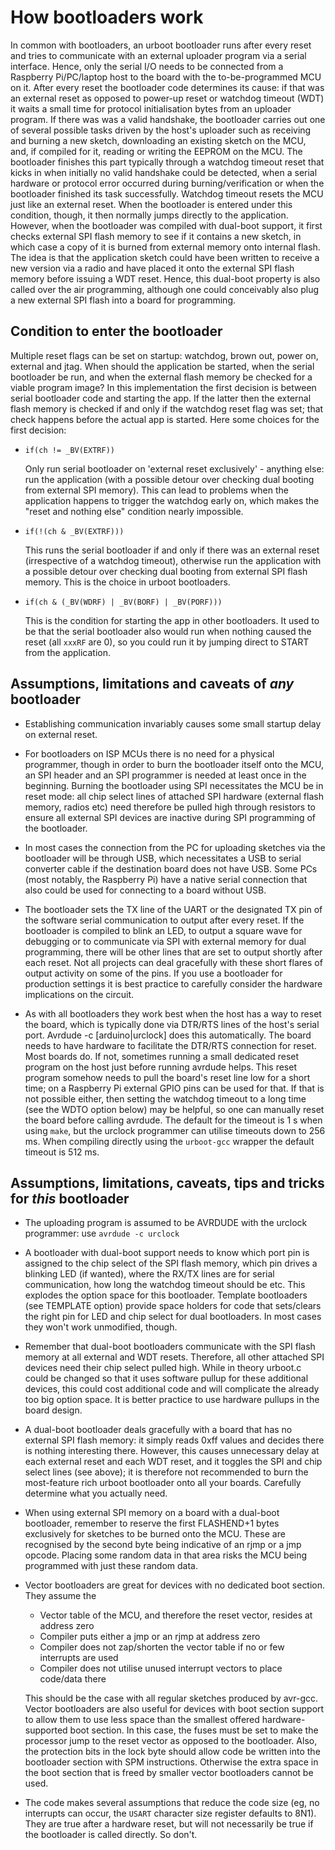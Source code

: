 # How bootloaders work

In common with bootloaders, an urboot bootloader runs after every reset and tries to communicate
with an external uploader program via a serial interface. Hence, only the serial I/O needs to be
connected from a Raspberry Pi/PC/laptop host to the board with the to-be-programmed MCU on it.
After every reset the bootloader code determines its cause: if that was an external reset as
opposed to power-up reset or watchdog timeout (WDT) it waits a small time for protocol
initialisation bytes from an uploader program. If there was was a valid handshake, the bootloader
carries out one of several possible tasks driven by the host's uploader such as receiving and
burning a new sketch, downloading an existing sketch on the MCU, and, if compiled for it, reading
or writing the EEPROM on the MCU. The bootloader finishes this part typically through a watchdog
timeout reset that kicks in when initially no valid handshake could be detected, when a serial
hardware or protocol error occurred during burning/verification or when the bootloader finished its
task successfully. Watchdog timeout resets the MCU just like an external reset. When the bootloader
is entered under this condition, though, it then normally jumps directly to the application.
However, when the bootloader was compiled with dual-boot support, it first checks external SPI
flash memory to see if it contains a new sketch, in which case a copy of it is burned from external
memory onto internal flash. The idea is that the application sketch could have been written to
receive a new version via a radio and have placed it onto the external SPI flash memory before
issuing a WDT reset. Hence, this dual-boot property is also called over the air programming,
although one could conceivably also plug a new external SPI flash into a board for programming.

## Condition to enter the bootloader

Multiple reset flags can be set on startup: watchdog, brown out, power on, external and jtag.
When should the application be started, when the serial bootloader be run, and when the external
flash memory be checked for a viable program image? In this implementation the first decision is
between serial bootloader code and starting the app. If the latter then the external flash
memory is checked if and only if the watchdog reset flag was set; that check happens before the
actual app is started. Here some choices for the first decision:

 - `if(ch != _BV(EXTRF))`

   Only run serial bootloader on 'external reset exclusively' - anything else: run the application
   (with a possible detour over checking dual booting from external SPI memory). This can lead to
   problems when the application happens to trigger the watchdog early on, which makes the "reset
   and nothing else" condition nearly impossible.

 - `if(!(ch & _BV(EXTRF)))`

   This runs the serial bootloader if and only if there was an external reset (irrespective of a
   watchdog timeout), otherwise run the application with a possible detour over checking dual
   booting from external SPI flash memory. This is the choice in urboot bootloaders.

 - `if(ch & (_BV(WDRF) | _BV(BORF) | _BV(PORF)))`

   This is the condition for starting the app in other bootloaders. It used to be that the serial
   bootloader also would run when nothing caused the reset (all `xxxRF` are 0), so you could run it
   by jumping direct to START from the application.

## Assumptions, limitations and caveats of *any* bootloader

  - Establishing communication invariably causes some small startup delay on external reset.

  - For bootloaders on ISP MCUs there is no need for a physical programmer, though in order to
    burn the bootloader itself onto the MCU, an SPI header and an SPI programmer is needed at
    least once in the beginning. Burning the bootloader using SPI necessitates the MCU be in
    reset mode: all chip select lines of attached SPI hardware (external flash memory, radios
    etc) need therefore be pulled high through resistors to ensure all external SPI devices are
    inactive during SPI programming of the bootloader.

  - In most cases the connection from the PC for uploading sketches via the bootloader will be
    through USB, which necessitates a USB to serial converter cable if the destination board
    does not have USB. Some PCs (most notably, the Raspberry Pi) have a native serial connection
    that also could be used for connecting to a board without USB.

  - The bootloader sets the TX line of the UART or the designated TX pin of the software serial
    communication to output after every reset. If the bootloader is compiled to blink an LED, to
    output a square wave for debugging or to communicate via SPI with external memory for dual
    programming, there will be other lines that are set to output shortly after each reset. Not all
    projects can deal gracefully with these short flares of output activity on some of the pins. If
    you use a bootloader for production settings it is best practice to carefully consider the
    hardware implications on the circuit.

  - As with all bootloaders they work best when the host has a way to reset the board, which is
    typically done via DTR/RTS lines of the host's serial port. Avrdude -c [arduino|urclock] does
    this automatically. The board needs to have hardware to facilitate the DTR/RTS connection for
    reset. Most boards do. If not, sometimes running a small dedicated reset program on the host
    just before running avrdude helps. This reset program somehow needs to pull the board's reset
    line low for a short time; on a Raspberry Pi external GPIO pins can be used for that. If that
    is not possible either, then setting the watchdog timeout to a long time (see the WDTO option
    below) may be helpful, so one can manually reset the board before calling avrdude. The default
    for the timeout is 1 s when using `make`, but the urclock programmer can utilise timeouts down
    to 256 ms. When compiling directly using the `urboot-gcc` wrapper the default timeout is 512 ms.


## Assumptions, limitations, caveats, tips and tricks for *this* bootloader

  - The uploading program is assumed to be AVRDUDE with the urclock programmer: use `avrdude -c
    urclock`

  - A bootloader with dual-boot support needs to know which port pin is assigned to the chip
    select of the SPI flash memory, which pin drives a blinking LED (if wanted), where the
    RX/TX lines are for serial communication, how long the watchdog timeout should be etc. This
    explodes the option space for this bootloader. Template bootloaders (see TEMPLATE option)
    provide space holders for code that sets/clears the right pin for LED and chip select for
    dual bootloaders. In most cases they won't work unmodified, though.

  - Remember that dual-boot bootloaders communicate with the SPI flash memory at all external
    and WDT resets. Therefore, all other attached SPI devices need their chip select pulled
    high. While in theory urboot.c could be changed so that it uses software pullup for these
    additional devices, this could cost additional code and will complicate the already too big
    option space. It is better practice to use hardware pullups in the board design.

  - A dual-boot bootloader deals gracefully with a board that has no external SPI flash memory:
    it simply reads 0xff values and decides there is nothing interesting there. However, this
    causes unnecessary delay at each external reset and each WDT reset, and it toggles the SPI
    and chip select lines (see above); it is therefore not recommended to burn the most-feature
    rich urboot bootloader onto all your boards. Carefully determine what you actually need.

  - When using external SPI memory on a board with a dual-boot bootloader, remember to reserve
    the first FLASHEND+1 bytes exclusively for sketches to be burned onto the MCU. These are
    recognised by the second byte being indicative of an rjmp or a jmp opcode. Placing  some
    random data in that area risks the MCU being programmed with just these random data.

  - Vector bootloaders are great for devices with no dedicated boot section. They assume the
      + Vector table of the MCU, and therefore the reset vector, resides at address zero
      + Compiler puts either a jmp or an rjmp at address zero
      + Compiler does not zap/shorten the vector table if no or few interrupts are used
      + Compiler does not utilise unused interrupt vectors to place code/data there

    This should be the case with all regular sketches produced by avr-gcc. Vector bootloaders are
    also useful for devices with boot section support to allow them to use less space than the
    smallest offered hardware-supported boot section. In this case, the fuses must be set to
    make the processor jump to the reset vector as opposed to the bootloader. Also, the
    protection bits in the lock byte should allow code be written into the bootloader section
    with SPM instructions. Otherwise the extra space in the boot section that is freed by smaller
    vector bootloaders cannot be used.

  - The code makes several assumptions that reduce the code size (eg, no interrupts can occur, the `USART`
    character size register defaults to 8N1). They are true after a hardware reset, but will not
    necessarily be true if the bootloader is called directly. So don't.

